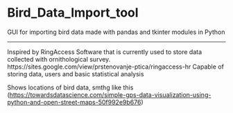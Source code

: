 # Bird_Data_Import_tool
GUI for importing bird data made with pandas and tkinter modules in Python

<hr>
Inspired by RingAccess Software that is currently used to store data collected with ornithological survey.
https://sites.google.com/view/prstenovanje-ptica/ringaccess-hr
Capable of storing data, users and basic statistical analysis

Shows locations of bird data, smthg like this (https://towardsdatascience.com/simple-gps-data-visualization-using-python-and-open-street-maps-50f992e9b676)
